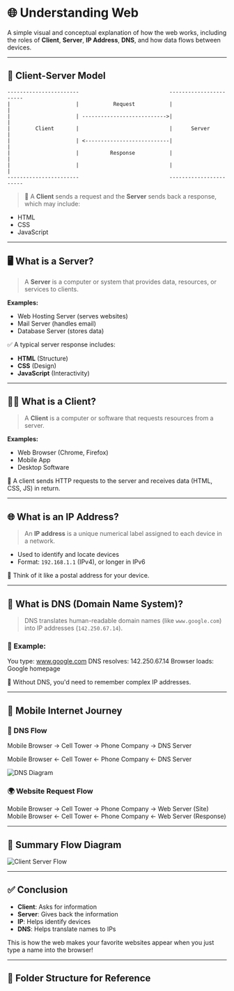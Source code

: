# 🌐 Understanding Web

A simple visual and conceptual explanation of how the web works, including the roles of **Client**, **Server**, **IP Address**, **DNS**, and how data flows between devices.

---

## 📍 Client-Server Model

    -----------------------                             -----------------------
    |                     |           Request           |                     |
    |                     | --------------------------->|                     |      
    |        Client       |                             |      Server         |  
    |                     | <---------------------------|                     |
    |                     |          Response           |                     |
    |                     |                             |                     |
    -----------------------                             -----------------------

> 🔄 A **Client** sends a request and the **Server** sends back a response, which may include:
- HTML
- CSS
- JavaScript

---

## 🖥️ What is a Server?

> A **Server** is a computer or system that provides data, resources, or services to clients.

**Examples:**
- Web Hosting Server (serves websites)
- Mail Server (handles email)
- Database Server (stores data)

✅ A typical server response includes:
- **HTML** (Structure)
- **CSS** (Design)
- **JavaScript** (Interactivity)

---

## 🧑‍💻 What is a Client?

> A **Client** is a computer or software that requests resources from a server.

**Examples:**
- Web Browser (Chrome, Firefox)
- Mobile App
- Desktop Software

📱 A client sends HTTP requests to the server and receives data (HTML, CSS, JS) in return.

---

## 🌐 What is an IP Address?

> An **IP address** is a unique numerical label assigned to each device in a network.

- Used to identify and locate devices
- Format: `192.168.1.1` (IPv4), or longer in IPv6

🧭 Think of it like a postal address for your device.

---

## 🧭 What is DNS (Domain Name System)?

> DNS translates human-readable domain names (like `www.google.com`) into IP addresses (`142.250.67.14`).

### 🔗 Example:

You type: www.google.com
DNS resolves: 142.250.67.14
Browser loads: Google homepage


🧠 Without DNS, you'd need to remember complex IP addresses.

---

## 📡 Mobile Internet Journey

### 🔁 DNS Flow

Mobile Browser -> Cell Tower -> Phone Company -> DNS Server

Mobile Browser <- Cell Tower <- Phone Company <- DNS Server


![DNS Diagram](https://encrypted-tbn0.gstatic.com/images?q=tbn:ANd9GcSwv9qazoMnaI1ifSCxREah2aGKCMKx5GcxLw&s)

### 🌍 Website Request Flow

Mobile Browser -> Cell Tower -> Phone Company -> Web Server (Site)
Mobile Browser <- Cell Tower <- Phone Company <- Web Server (Response)

---

## 🔎 Summary Flow Diagram

![Client Server Flow](https://your-image-link.com/client-server-diagram.png)

---

## ✅ Conclusion

- **Client**: Asks for information
- **Server**: Gives back the information
- **IP**: Helps identify devices
- **DNS**: Helps translate names to IPs

This is how the web makes your favorite websites appear when you just type a name into the browser!

---

## 📁 Folder Structure for Reference

